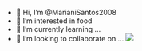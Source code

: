 - 👋 Hi, I’m @MarianiSantos2008
- 👀 I’m interested in food
- 🌱 I’m currently learning ...
- 💞️ I’m looking to collaborate on ...
![](https://encrypted-tbn0.gstatic.com/images?q=tbn:ANd9GcSK6hfIoyYMTEuvICgu15XXta1S-KpBlHSfljoBzSF9kuJU8IAJo4MfSCffvIdhMKcvuaY&usqp=CAU)
<!---
MarianiSantos2008/MarianiSantos2008 is a ✨ special ✨ repository because its `README.md` (this file) appears on your GitHub profile.
You can click the Preview link to take a look at your changes.   
![](https://seeklogo.com/images/B/barbie-logo-648EACBA9A-seeklogo.com.png)
